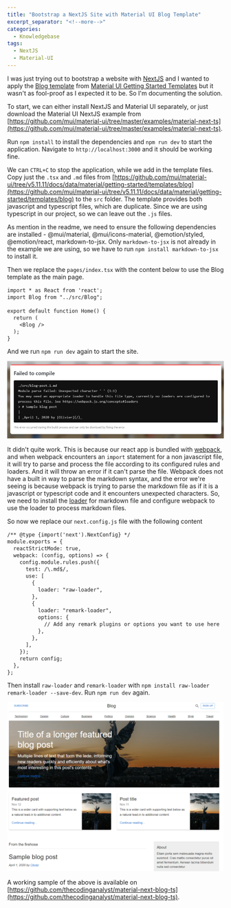 ```yaml
---
title: "Bootstrap a NextJS Site with Material UI Blog Template"
excerpt_separator: "<!--more-->"
categories:
  - Knowledgebase
tags:
  - NextJS
  - Material-UI
---
```


I was just trying out to bootstrap a website with [NextJS](https://nextjs.org/) and I wanted to apply the [Blog template](https://mui.com/material-ui/getting-started/templates/blog/) from [Material UI Getting Started Templates](https://mui.com/material-ui/getting-started/templates/) but it wasn't as fool-proof as I expected it to be. So I'm documenting the solution.

To start, we can either install NextJS and Material UI separately, or just download the Material UI NextJS example from [https://github.com/mui/material-ui/tree/master/examples/material-next-ts](https://github.com/mui/material-ui/tree/master/examples/material-next-ts). 

Run `npm install` to install the dependencies and `npm run dev` to start the application. Navigate to `http://localhost:3000` and it should be working fine.

We can `CTRL+C` to stop the application, while we add in the template files. Copy just the `.tsx` and `.md` files from [https://github.com/mui/material-ui/tree/v5.11.11/docs/data/material/getting-started/templates/blog](https://github.com/mui/material-ui/tree/v5.11.11/docs/data/material/getting-started/templates/blog) to the `src` folder. The template provides both javascript and typescript files, which are duplicate. Since we are using typescript in our project, so we can leave out the `.js` files.

As mention in the readme, we need to ensure the following dependencies are installed - @mui/material, @mui/icons-material, @emotion/styled, @emotion/react, markdown-to-jsx. Only `markdown-to-jsx` is not already in the example we are using, so we have to run `npm install markdown-to-jsx` to install it. 

Then we replace the `pages/index.tsx` with the content below to use the Blog template as the main page.

```
import * as React from 'react';
import Blog from "../src/Blog";

export default function Home() {
  return (
    <Blog />
  );
}
```

And we run `npm run dev` again to start the site.

![Material Template Error](/assets/images/2023/03/material-template-error.png)

It didn't quite work. This is because our react app is bundled with [webpack](https://webpack.js.org/guides/getting-started), and when webpack encounters an `import` statement for a non javascript file, it will try to parse and process the file according to its configured rules and loaders. And it will throw an error if it can't parse the file. Webpack does not have a built in way to parse the markdown syntax, and the error we're seeing is because webpack is trying to parse the markdown file as if it is a javascript or typescript code and it encounters unexpected characters. So, we need to install the [loader](https://webpack.js.org/concepts/loaders) for markdown file and configure webpack to use the loader to process markdown files.

So now we replace our `next.config.js` file with the following content

```
/** @type {import('next').NextConfig} */
module.exports = {
  reactStrictMode: true,
  webpack: (config, options) => {
    config.module.rules.push({
      test: /\.md$/,
      use: [
        {
          loader: "raw-loader",
        },
        {
          loader: "remark-loader",
          options: {
            // Add any remark plugins or options you want to use here
          },
        },
      ],
    });
    return config;
  },
};
```

Then install `raw-loader` and `remark-loader` with `npm install raw-loader remark-loader --save-dev`. Run `npm run dev` again.

![Material template working](/assets/images/2023/03/material-template-working.png)

A working sample of the above is available on [https://github.com/thecodinganalyst/material-next-blog-ts](https://github.com/thecodinganalyst/material-next-blog-ts).
